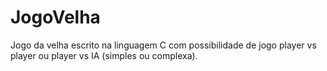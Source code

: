 # JogoVelha

Jogo da velha escrito na linguagem C com possibilidade de jogo player vs player ou player vs IA (simples ou complexa).
